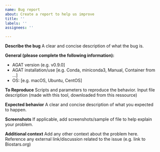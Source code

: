 ```yaml
---
name: Bug report
about: Create a report to help us improve
title: ''
labels: ''
assignees: ''

---
```


**Describe the bug**
A clear and concise description of what the bug is.

**General (please complete the following information):**
- AGAT version (e.g. v0.9.0]
- AGAT installation/use [e.g. Conda, miniconda3, Manual, Container from ...]
- OS: [e.g. macOS, Ubuntu, CentOS]

**To Reproduce**
Scripts and parameters to reproduce the behavior.
Input file description (made with this tool, downloaded from this ressource)

**Expected behavior**
A clear and concise description of what you expected to happen.

**Screenshots**
If applicable, add screenshots/sample of file to help explain your problem.

**Additional context**
Add any other context about the problem here.
Reference any external link/discussion related to the issue (e.g. link to Biostars.org)
